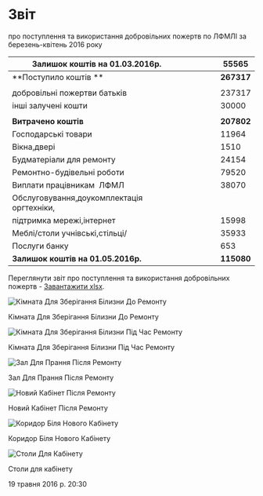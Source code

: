 # Звіт
про поступлення та використання добровільних пожертв
по ЛФМЛІ за березень-квітень 2016 року

|        Залишок коштів на 01.03.2016р.      |     |     |     |     |   55565    |
| ------------------------------------------ | --- | --- | --- | --- | ---------- |
|           **Поступило коштів **            |     |     |     |     | **267317** |
|                                            |     |     |     |     |            |
|        добровільні пожертви батьків        |     |     |     |     |   237317   |
|            інші залучені кошти             |     |     |     |     |   30000    |
|                                            |     |     |     |     |            |
|            **Витрачено коштів**            |     |     |     |     | **207802** |
|            Господарські товари             |     |     |     |     |   11964    |
|                Вікна,двері                 |     |     |     |     |    1510    |
|          Будматеріали для ремонту          |     |     |     |     |   24154    |
|         Ремонтно-будівельні роботи         |     |     |     |     |   79520    |
|         Виплати працівникам  ЛФМЛ          |     |     |     |     |   38070    |
| Обслуговування,доукомплектація оргтехніки, |     |     |     |     |            |
|         підтримка мережі,інтернет          |     |     |     |     |   15998    |
|       Меблі/столи учнівські,стільці/       |     |     |     |     |   35933    |
|               Послуги банку                |     |     |     |     |    653     |
|     **Залишок коштів на 01.05.2016р.**     |     |     |     |     | **115080** |

Переглянути звіт про поступлення та використання добровільних пожертв - [Завантажити xlsx](/files/info/public-info/звіт-за-березень-квітень-2016-року/звіт-лфмл-березень-квітень-2016-року.xlsx).




![Кімната Для Зберігання Білизни До Ремонту](/images/info/public-info/звіт-за-березень-квітень-2016-року/кімната-для-зберігання-білизни-до-ремонту.jpg)

Кімната Для Зберігання Білизни До Ремонту


![Кімната Для Зберігання Білизни Під Час Ремонту](/images/info/public-info/звіт-за-березень-квітень-2016-року/кімната-для-зберігання-білизни-під-час-ремонту.jpg)

Кімната Для Зберігання Білизни Під Час Ремонту


![Зал Для Прання Після Ремонту](/images/info/public-info/звіт-за-березень-квітень-2016-року/зал-для-прання-після-ремонту.jpg)

Зал Для Прання Після Ремонту


![Новий Кабінет Після Ремонту](/images/info/public-info/звіт-за-березень-квітень-2016-року/новий-кабінет-після-ремонту.jpg)

Новий Кабінет Після Ремонту


![Коридор Біля Нового Кабінету](/images/info/public-info/звіт-за-березень-квітень-2016-року/коридор-біля-нового-кабінету.jpg)

Коридор Біля Нового Кабінету


![Столи Для Кабінету](/images/info/public-info/звіт-за-березень-квітень-2016-року/столи-для-кабінету.jpg)

Столи для кабінету


19 травня 2016 р. 20:30

